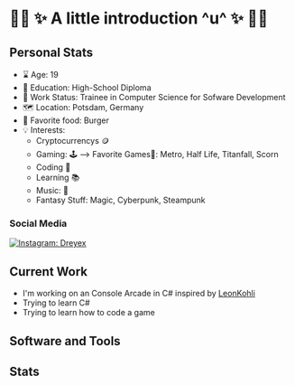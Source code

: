 # :rainbow_flag: :sparkles: A little introduction ^u^ :sparkles: :rainbow_flag: #

Personal Stats
---
- :hourglass: Age: 19
- :triangular_ruler: Education: High-School Diploma
- :office: Work Status: Trainee in Computer Science for Sofware Development
- :world_map: Location: Potsdam, Germany 
- :hamburger: Favorite food: Burger
- :bulb: Interests: 
  - Cryptocurrencys :coin:
  - Gaming: :joystick: --> Favorite Games:sparkling_heart:: Metro, Half Life, Titanfall, Scorn
  - Coding :floppy_disk:
  - Learning :books:
  - Music: :musical_note:
  - Fantasy Stuff: Magic, Cyberpunk, Steampunk

### Social Media ###
[![Instagram: Dreyex](https://img.shields.io/badge/-Dreyex-purple?style=for-the-badge&logo=instagram&logoColor=white&link=https://www.instagram.com/dreyex/?hl=de)](https://www.instagram.com/dreyex/?hl=de)

Current Work
---
- I'm working on an Console Arcade in C# inspired by [LeonKohli](https://github.com/LeonKohli/LeonKohli)
- Trying to learn C#
- Trying to learn how to code a game

Software and Tools
---

Stats
---

<!---
Dreyex/Dreyex is a ✨ special ✨ repository because its `README.md` (this file) appears on your GitHub profile.
You can click the Preview link to take a look at your changes.
--->
